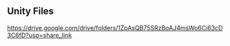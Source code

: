 ## Unity Files
https://drive.google.com/drive/folders/1ZpAsQB75SRzBoAJ4msWo6Ci63cD3C6fD?usp=share_link
